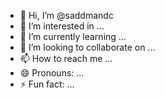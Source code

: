 - 👋 Hi, I’m @saddmandc
- 👀 I’m interested in ...
- 🌱 I’m currently learning ...
- 💞️ I’m looking to collaborate on ...
- 📫 How to reach me ...
- 😄 Pronouns: ...
- ⚡ Fun fact: ...

<!---
saddmandc/saddmandc is a ✨ special ✨ repository because its `README.md` (this file) appears on your GitHub profile.
You can click the Preview link to take a look at your changes.
--->
